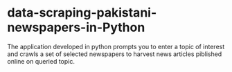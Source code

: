 # data-scraping-pakistani-newspapers-in-Python
The application developed in python prompts you to enter a topic of interest and crawls a set of selected newspapers to harvest news articles piblished online on queried topic.
